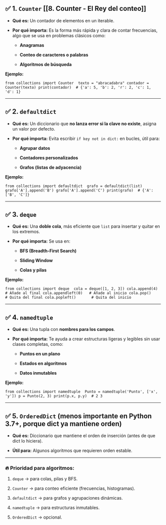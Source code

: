 ## ✅ 1. **`Counter`** [[8. Counter - El Rey del conteo]]

- **Qué es:** Un contador de elementos en un iterable.
    
- **Por qué importa:** Es la forma más rápida y clara de contar frecuencias, algo que se usa en problemas clásicos como:
    
    - **Anagramas**
        
    - **Conteo de caracteres o palabras**
        
    - **Algoritmos de búsqueda**

**Ejemplo:**

`from collections import Counter  texto = "abracadabra" contador = Counter(texto) print(contador)  # {'a': 5, 'b': 2, 'r': 2, 'c': 1, 'd': 1}`

---

## ✅ 2. **`defaultdict`**

- **Qué es:** Un diccionario que **no lanza error si la clave no existe**, asigna un valor por defecto.
    
- **Por qué importa:** Evita escribir `if key not in dict:` en bucles, útil para:
    
    - **Agrupar datos**
        
    - **Contadores personalizados**
        
    - **Grafos (listas de adyacencia)**
        

**Ejemplo:**

`from collections import defaultdict  grafo = defaultdict(list) grafo['A'].append('B') grafo['A'].append('C') print(grafo)  # {'A': ['B', 'C']}`

---

## ✅ 3. **`deque`**

- **Qué es:** Una **doble cola**, más eficiente que `list` para insertar y quitar en los extremos.
    
- **Por qué importa:** Se usa en:
    
    - **BFS (Breadth-First Search)**
        
    - **Sliding Window**
        
    - **Colas y pilas**
        

**Ejemplo:**

`from collections import deque  cola = deque([1, 2, 3]) cola.append(4)       # Añade al final cola.appendleft(0)   # Añade al inicio cola.pop()           # Quita del final cola.popleft()       # Quita del inicio`

---

## ✅ 4. **`namedtuple`**

- **Qué es:** Una tupla con **nombres para los campos**.
    
- **Por qué importa:** Te ayuda a crear estructuras ligeras y legibles sin usar clases completas, como:
    
    - **Puntos en un plano**
        
    - **Estados en algoritmos**
        
    - **Datos inmutables**
        

**Ejemplo:**

`from collections import namedtuple  Punto = namedtuple('Punto', ['x', 'y']) p = Punto(2, 3) print(p.x, p.y)  # 2 3`

---

## ✅ 5. **`OrderedDict`** (menos importante en Python 3.7+, porque dict ya mantiene orden)

- **Qué es:** Diccionario que mantiene el orden de inserción (antes de que dict lo hiciera).
    
- **Útil para:** Algunos algoritmos que requieren orden estable.
    

---

### 🔥 Prioridad para algoritmos:

1. `deque` → para colas, pilas y BFS.
    
2. `Counter` → para conteo eficiente (frecuencias, histogramas).
    
3. `defaultdict` → para grafos y agrupaciones dinámicas.
    
4. `namedtuple` → para estructuras inmutables.
    
5. `OrderedDict` → opcional.
